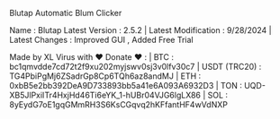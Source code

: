 Blutap Automatic Blum Clicker

Name : Blutap
Latest Version : 2.5.2 |
Latest Modification : 9/28/2024 |
Latest Changes : Improved GUI , Added Free Trial 

Made by XL Virus with ❤️
Donate ❤️ : 
| BTC : bc1qmvdde7cd72t2f9xu202myjswv0sj3v0lfv30c7 
| USDT (TRC20) : TG4PbiPgMj6ZSadrGp8Cp6TQh6az8andMJ 
| ETH : 0xbB5e2bb392DeA9D733893bb5a41e6A093A6932D3 
| TON : UQD-XB5JlPxiITr4HxjHd46Ti6eYK_1-hUBr04VJG6lgLX86 
| SOL : 8yEydG7oE1gqGMmRH3S6KsCGqvq2hKFfantHF4wVdNXP
